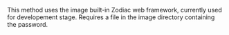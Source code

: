 This method uses the image built-in Zodiac web framework, currently used for developement stage. Requires a file in the image directory containing the password.
